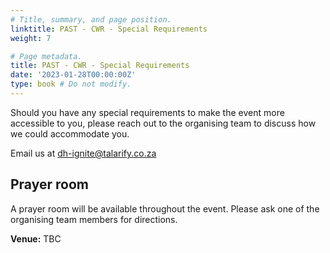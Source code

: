 ```yaml
---
# Title, summary, and page position.
linktitle: PAST - CWR - Special Requirements
weight: 7

# Page metadata.
title: PAST - CWR - Special Requirements
date: '2023-01-28T00:00:00Z'
type: book # Do not modify.
---
```


Should you have any special requirements to make the event more accessible to you, please reach out to the organising team to discuss how we could accommodate you. 

Email us at [dh-ignite@talarify.co.za](mailto:dh-ignite@talarify.co.za)


## Prayer room

A prayer room will be available throughout the event. Please ask one of the organising team members for directions.

**Venue:** TBC